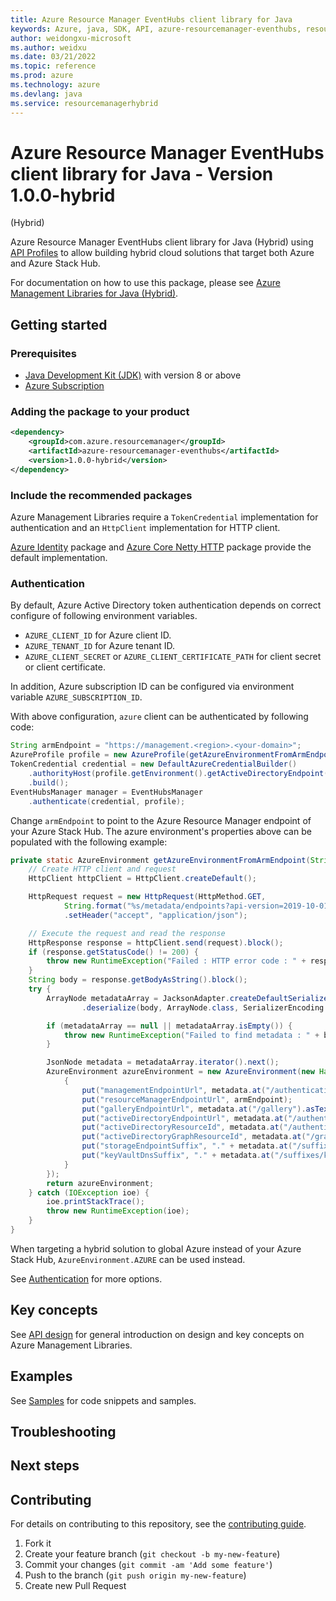 ```yaml
---
title: Azure Resource Manager EventHubs client library for Java
keywords: Azure, java, SDK, API, azure-resourcemanager-eventhubs, resourcemanagerhybrid
author: weidongxu-microsoft
ms.author: weidxu
ms.date: 03/21/2022
ms.topic: reference
ms.prod: azure
ms.technology: azure
ms.devlang: java
ms.service: resourcemanagerhybrid
---
```

# Azure Resource Manager EventHubs client library for Java - Version 1.0.0-hybrid 
 (Hybrid)

Azure Resource Manager EventHubs client library for Java (Hybrid) using [API Profiles][api_profile] to allow building hybrid cloud solutions
that target both Azure and Azure Stack Hub.

For documentation on how to use this package, please see [Azure Management Libraries for Java (Hybrid)][resourcemanagerhybrid_lib].

## Getting started

### Prerequisites

- [Java Development Kit (JDK)][jdk] with version 8 or above
- [Azure Subscription][azure_subscription]

### Adding the package to your product

```xml
<dependency>
    <groupId>com.azure.resourcemanager</groupId>
    <artifactId>azure-resourcemanager-eventhubs</artifactId>
    <version>1.0.0-hybrid</version>
</dependency>
```

### Include the recommended packages

Azure Management Libraries require a `TokenCredential` implementation for authentication and an `HttpClient` implementation for HTTP client.

[Azure Identity][azure_identity] package and [Azure Core Netty HTTP][azure_core_http_netty] package provide the default implementation.

### Authentication

By default, Azure Active Directory token authentication depends on correct configure of following environment variables.

- `AZURE_CLIENT_ID` for Azure client ID.
- `AZURE_TENANT_ID` for Azure tenant ID.
- `AZURE_CLIENT_SECRET` or `AZURE_CLIENT_CERTIFICATE_PATH` for client secret or client certificate.

In addition, Azure subscription ID can be configured via environment variable `AZURE_SUBSCRIPTION_ID`.

With above configuration, `azure` client can be authenticated by following code:

```java com.azure.resourcemanager.eventhubs.authenticate
String armEndpoint = "https://management.<region>.<your-domain>";
AzureProfile profile = new AzureProfile(getAzureEnvironmentFromArmEndpoint(armEndpoint));
TokenCredential credential = new DefaultAzureCredentialBuilder()
    .authorityHost(profile.getEnvironment().getActiveDirectoryEndpoint())
    .build();
EventHubsManager manager = EventHubsManager
    .authenticate(credential, profile);
```

Change `armEndpoint` to point to the Azure Resource Manager endpoint of your Azure Stack Hub. The azure environment's
properties above can be populated with the following example:

```java com.azure.resourcemanager.eventhubs.getazureenvironment
private static AzureEnvironment getAzureEnvironmentFromArmEndpoint(String armEndpoint) {
    // Create HTTP client and request
    HttpClient httpClient = HttpClient.createDefault();

    HttpRequest request = new HttpRequest(HttpMethod.GET,
            String.format("%s/metadata/endpoints?api-version=2019-10-01", armEndpoint))
            .setHeader("accept", "application/json");

    // Execute the request and read the response
    HttpResponse response = httpClient.send(request).block();
    if (response.getStatusCode() != 200) {
        throw new RuntimeException("Failed : HTTP error code : " + response.getStatusCode());
    }
    String body = response.getBodyAsString().block();
    try {
        ArrayNode metadataArray = JacksonAdapter.createDefaultSerializerAdapter()
                .deserialize(body, ArrayNode.class, SerializerEncoding.JSON);

        if (metadataArray == null || metadataArray.isEmpty()) {
            throw new RuntimeException("Failed to find metadata : " + body);
        }

        JsonNode metadata = metadataArray.iterator().next();
        AzureEnvironment azureEnvironment = new AzureEnvironment(new HashMap<String, String>() {
            {
                put("managementEndpointUrl", metadata.at("/authentication/audiences/0").asText());
                put("resourceManagerEndpointUrl", armEndpoint);
                put("galleryEndpointUrl", metadata.at("/gallery").asText());
                put("activeDirectoryEndpointUrl", metadata.at("/authentication/loginEndpoint").asText());
                put("activeDirectoryResourceId", metadata.at("/authentication/audiences/0").asText());
                put("activeDirectoryGraphResourceId", metadata.at("/graph").asText());
                put("storageEndpointSuffix", "." + metadata.at("/suffixes/storage").asText());
                put("keyVaultDnsSuffix", "." + metadata.at("/suffixes/keyVaultDns").asText());
            }
        });
        return azureEnvironment;
    } catch (IOException ioe) {
        ioe.printStackTrace();
        throw new RuntimeException(ioe);
    }
}
```

When targeting a hybrid solution to global Azure instead of your Azure Stack Hub, `AzureEnvironment.AZURE` can be used instead.

See [Authentication][authenticate] for more options.

## Key concepts

See [API design][design] for general introduction on design and key concepts on Azure Management Libraries.

## Examples

See [Samples][sample] for code snippets and samples.

## Troubleshooting

## Next steps

## Contributing

For details on contributing to this repository, see the [contributing guide](https://github.com/Azure/azure-sdk-for-java/blob/main/CONTRIBUTING.md).

1. Fork it
1. Create your feature branch (`git checkout -b my-new-feature`)
1. Commit your changes (`git commit -am 'Add some feature'`)
1. Push to the branch (`git push origin my-new-feature`)
1. Create new Pull Request

<!-- LINKS -->
[jdk]: https://docs.microsoft.com/java/azure/jdk/
[azure_subscription]: https://azure.microsoft.com/free/
[azure_identity]: https://github.com/Azure/azure-sdk-for-java/blob/main/sdk/identity/azure-identity
[azure_core_http_netty]: https://github.com/Azure/azure-sdk-for-java/blob/main/sdk/core/azure-core-http-netty
[authenticate]: https://github.com/Azure/azure-sdk-for-java/blob/main/sdk/resourcemanager/docs/AUTH.md
[sample]: https://github.com/Azure/azure-sdk-for-java/blob/main/sdk/resourcemanager/docs/SAMPLE.md
[design]: https://github.com/Azure/azure-sdk-for-java/blob/main/sdk/resourcemanager/docs/DESIGN.md
[api_profile]: https://docs.microsoft.com/azure-stack/user/azure-stack-version-profiles
[resourcemanagerhybrid_lib]: https://github.com/Azure/azure-sdk-for-java/blob/main/sdk/resourcemanagerhybrid


